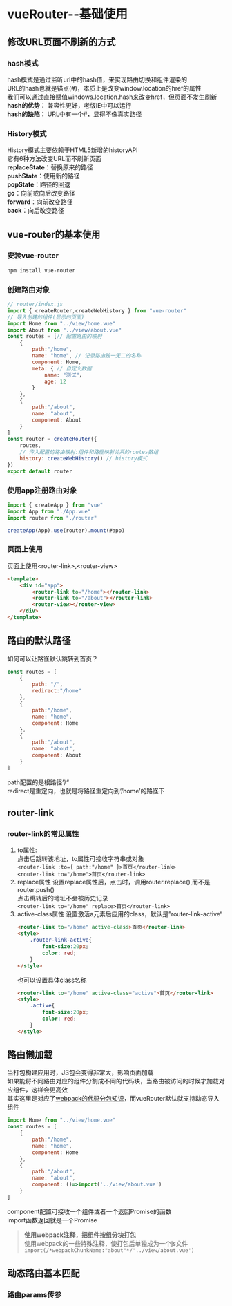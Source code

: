 # vueRouter--基础使用
## 修改URL页面不刷新的方式
### hash模式
hash模式是通过监听url中的hash值，来实现路由切换和组件渲染的  
URL的hash也就是锚点(#)，本质上是改变window.location的href的属性  
我们可以通过直接赋值windows.location.hash来改变href，但页面不发生刷新  
**hash的优势：** 兼容性更好，老版IE中可以运行  
**hash的缺陷：** URL中有一个#，显得不像真实路径  
### History模式
History模式主要依赖于HTML5新增的historyAPI  
它有6种方法改变URL而不刷新页面  
**replaceState**：替换原来的路径  
**pushState**：使用新的路径  
**popState**：路径的回退  
**go**：向前或向后改变路径  
**forward**：向前改变路径  
**back**：向后改变路径  
## vue-router的基本使用
### 安装vue-router
```sh
npm install vue-router
```
### 创建路由对象  
```js
// router/index.js
import { createRouter,createWebHistory } from "vue-router"
// 导入创建的组件(显示的页面)
import Home from "../view/home.vue"
import About from "../view/about.vue"
const routes = [// 配置路由的映射
    {
        path:"/home",
        name: "home", // 记录路由独一无二的名称
        component: Home,
        meta: { // 自定义数据
            name: "测试"，
            age: 12
        }
    },
    {
        path:"/about",
        name: "about",
        component: About
    }
]
const router = createRouter({
    routes,
    // 传入配置的路由映射:组件和路径映射关系的routes数组
    history: createWebHistory() // history模式
})
export default router
```
### 使用app注册路由对象
``` js
import { createApp } from "vue"
import App from "./App.vue"
import router from "./router"

createApp(App).use(router).mount(#app)
```
### 页面上使用
页面上使用\<router-link\>,\<router-view\>
```html
<template>
    <div id="app">
        <router-link to="/home"></router-link>
        <router-link to="/about"></router-link>
        <router-view></router-view>
    </div>
</template>
```
## 路由的默认路径
如何可以让路径默认跳转到首页？
``` js
const routes = [
    {
        path: "/",
        redirect:"/home"
    },
    {
        path:"/home",
        name: "home",
        component: Home
    },
    {
        path:"/about",
        name: "about",
        component: About
    }
]
```
path配置的是根路径”/“  
redirect是重定向，也就是将路径重定向到‘/home’的路径下  
## router-link
### router-link的常见属性
1. to属性:  
    点击后跳转该地址，to属性可接收字符串或对象  
    `<router-link :to={ path:"/home" }>首页</router-link>`  
    `<router-link to="/home">首页</router-link>`
2. replace属性
    设置replace属性后，点击时，调用router.replace(),而不是router.push()  
    点击跳转后的地址不会被历史记录  
    `<router-link to="/home" replace>首页</router-link>`
3. active-class属性
    设置激活a元素后应用的class，默认是”router-link-active“  
    ```html
    <router-link to="/home" active-class>首页</router-link>
    <style>
        .router-link-active{
            font-size:20px;
            color: red;
        }
    </style>
    ```
    也可以设置具体class名称  
    ```html
    <router-link to="/home" active-class="active">首页</router-link>
    <style>
        .active{
            font-size:20px;
            color: red;
        }
    </style>
    ```
## 路由懒加载
当打包构建应用时，JS包会变得非常大，影响页面加载  
如果能将不同路由对应的组件分割成不同的代码块，当路由被访问的时候才加载对应组件，这样会更高效  
其实这里是对应了[webpack的代码分包知识](/vue3笔记/webpack的代码分包.md)，而vueRouter默认就支持动态导入组件  
```js
import Home from "../view/home.vue"
const routes = [
    {
        path:"/home",
        name: "home",
        component: Home
    },
    {
        path:"/about",
        name: "about",
        component: ()=>import('../view/about.vue')
    }
]
```
component配置可接收一个组件或者一个返回Promise的函数  
import函数返回就是一个Promise  
> **使用webpack注释，把组件按组分块打包**  
> 使用webpack的一些特殊注释，使打包后单独成为一个js文件  
> `import(/*webpackChunkName:"about"*/'../view/about.vue')`
## 动态路由基本匹配 
### 路由params传参